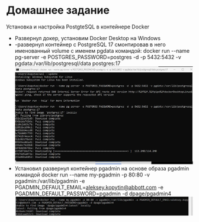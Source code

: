 # Домашнее задание
Установка и настройка PostgteSQL в контейнере Docker
- Развернул докер, установим Docker Desktop на Windows
- -развернул контейнер с PostgreSQL 17 смонтировав в него именованный volume  с именем pgdata командой:
docker run --name pg-server -e POSTGRES_PASSWORD=postgres -d -p 5432:5432 -v pgdata:/var/lib/postgresql/data postgres:17
![](2025-08-14_14-12-24.jpg)
- Установил развернул контейнер pgadmin на основе образа pgadmin командой 
docker run --name my-pgadmin -p 80:80 -v pgadmin:/var/lib/pgadmin -e PGADMIN_DEFAULT_EMAIL=aleksey.kopytin@abbott.com -e PGADMIN_DEFAULT_PASSWORD=pgadmin -d dpage/pgadmin4
![](2025-08-14_14-25-36.jpg)
